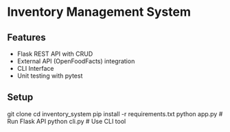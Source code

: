 # Inventory Management System

## Features
- Flask REST API with CRUD
- External API (OpenFoodFacts) integration
- CLI Interface
- Unit testing with pytest

## Setup
git clone <repo>
cd inventory_system
pip install -r requirements.txt
python app.py  # Run Flask API
python cli.py  # Use CLI tool
